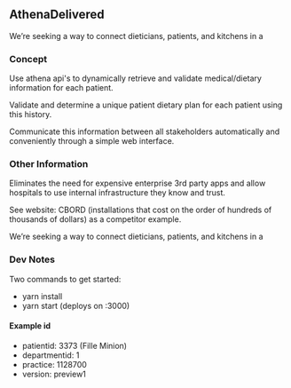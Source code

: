 AthenaDelivered
---

We’re seeking a way to connect dieticians, patients, and kitchens in a 

### Concept

Use athena api's to dynamically retrieve and validate medical/dietary information for each patient.

Validate and determine a unique patient dietary plan for each patient using this history.

Communicate this information between all stakeholders automatically and conveniently through a simple web interface.

### Other Information

Eliminates the need for expensive enterprise 3rd party apps and allow hospitals to use internal infrastructure they know and trust.

See website: CBORD (installations that cost on the order of hundreds of thousands of dollars) as a competitor example.

We’re seeking a way to connect dieticians, patients, and kitchens in a 


### Dev Notes

Two commands to get started:
* yarn install
* yarn start (deploys on :3000)


#### Example id
* patientid: 3373 (Fille Minion)
* departmentid: 1
* practice: 1128700
* version: preview1
